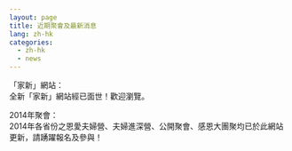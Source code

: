```yaml
---
layout: page
title: 近期聚會及最新消息
lang: zh-hk
categories: 
  - zh-hk
  - news
---
```

  
「家新」網站：  
全新「家新」網站經已面世！歡迎瀏覽。  
  
  
2014年聚會：  
2014年各省份之恩愛夫婦營、夫婦進深營、公開聚會、感恩大團聚均已於此網站更新，請踴躍報名及參與！  
  
